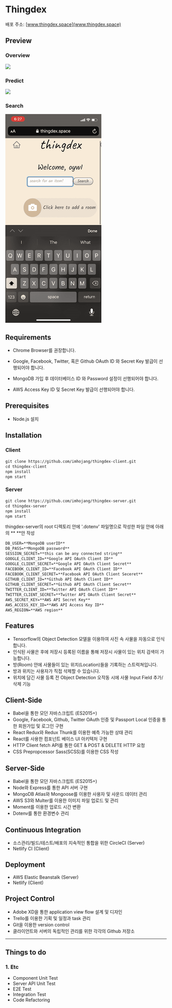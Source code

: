 # Thingdex

배포 주소: [www.thingdex.space](www.thingdex.space)

## Preview

### Overview

![](README.assets/thingdex-overview.gif)

### Predict

![](README.assets/thingdex-predict.gif)

### Search

![](README.assets/thingdex-search.gif)

## Requirements

- Chrome Browser를 권장합니다.

- Google, Facebook, Twitter, 혹은 Github OAuth ID 와 Secret Key 발급이 선행되어야 합니다.

- MongoDB 가입 후 데이터베이스 ID 와 Password 설정이 선행되어야 합니다.

- AWS Access Key ID 및 Secret Key 발급이 선행되어야 합니다.

  

## Prerequisites

- Node.js 설치

## Installation

### Client

```
git clone https://github.com/imhojang/thingdex-client.git
cd thingdex-client
npm install
npm start
```

### Server

```
git clone https://github.com/imhojang/thingdex-server.git
cd thingdex-server
npm install
npm start
```

thingdex-server의 root 디렉토리 안에 '.dotenv' 파일명으로 작성한 파일 안에 아래의 ** **안 작성

```
DB_USER=**MongoDB userID**
DB_PASS=**MongoDB password**
SESSION_SECRET=**this can be any connected string**
GOOGLE_CLIENT_ID=**Google API OAuth Client ID**
GOOGLE_CLIENT_SECRET=**Google API OAuth Client Secret**
FACEBOOK_CLIENT_ID=**Facebook API OAuth Client ID**
FACEBOOK_CLIENT_SECRET=**Facebook API OAuth Client Seceret**
GITHUB_CLIENT_ID=**Github API OAuth Client ID**
GITHUB_CLIENT_SECRET=**Github API OAuth Client Secret**
TWITTER_CLIENT_ID=**Twitter API OAuth Client ID**
TWITTER_CLIENT_SECRET=**Twitter API OAuth Client Secret**
AWS_SECRET_KEY=**AWS API Secret Key**
AWS_ACCESS_KEY_ID=**AWS API Access Key ID**
AWS_REGION=**AWS region**
```



## Features

- Tensorflow의 Object Detection 모델을 이용하여 사진 속 사물을 자동으로 인식합니다.
- 인식된 사물은 후에 저장시 등록된 이름을 통해 저장시 사물이 있는 위치 검색이 가능합니다.
- 방(Room) 안에 사물들이 있는 위치(Location)들을 기록하는 스트럭쳐입니다.
- 방과 위치는 사용자가 직접 삭제할 수 있습니다.
- 위치에 담긴 사물 등록 전 Object Detection 오작동 시에 사물 Input Field 추가/삭제 기능



## Client-Side

- Babel을 통한 모던 자바스크립트 (ES2015+)
- Google, Facebook, Github, Twitter OAuth 인증 및 Passport Local 인증을 통한 회원가입 및 로그인 구현
- React Redux와 Redux Thunk를 이용한 예측 가능한 상태 관리
- React를 사용한 컴포넌트 베이스 UI 아키텍처 구현
- HTTP Client fetch API를 통한 GET & POST & DELETE HTTP 요청
- CSS Prepropcessor Sass(SCSS)를 이용한 CSS 작성



## Server-Side

- Babel을 통한 모던 자바스크립트 (ES2015+)
- Node와 Express를 통한 API 서버 구현
- MongoDB Atlas와 Mongoose를 이용한 사용자 및 사운드 데이터 관리
- AWS S3와 Multer를 이용한 이미지 파일 업로드 및 관리
- Moment를 이용한 업로드 시간 변환 
- Dotenv를 통한 환경변수 관리



## Continuous Integration

- 소스관리/빌드/테스트/배포의 지속적인 통합을 위한 CircleCI (Server)
- Netlify CI (Client)



## Deployment

- AWS Elastic Beanstalk (Server)
- Netlify (Client)



## Project Control

- Adobe XD을 통한 application view flow 설계 및 디자인
- Trello를 이용한 기획 및 일정과 task 관리
- Git을 이용한 version control
- 클라이언트와 서버의 독립적인 관리를 위한 각각의 Github 저장소

---



## Things to do

### 1. Etc

- Component Unit Test
- Server API Unit Test
- E2E Test
- Integration Test
- Code Refactoring